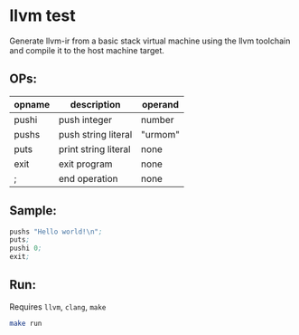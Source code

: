 # llvm test

Generate llvm-ir from a basic stack virtual machine using the llvm toolchain and compile it to the host machine target.

## OPs:

| opname | description | operand |
| ------ | ----------- | ------- |
| pushi | push integer | number |
| pushs | push string literal | "urmom"|
| puts |print string literal | none |
| exit |exit program | none |
| ; | end operation | none |

## Sample:

```asm
pushs "Hello world!\n";
puts;
pushi 0;
exit;
```

## Run:

Requires `llvm`, `clang`, `make`

```bash
make run
```
